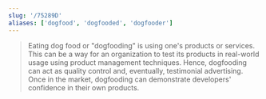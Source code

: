 ```yaml
---
slug: '/75289D'
aliases: ['dogfood', 'dogfooded', 'dogfooder']
---
```


> Eating dog food or "dogfooding" is using one's products or services. This can be a way for an organization to test its products in real-world usage using product management techniques. Hence, dogfooding can act as quality control and, eventually, testimonial advertising. Once in the market, dogfooding can demonstrate developers' confidence in their own products.

